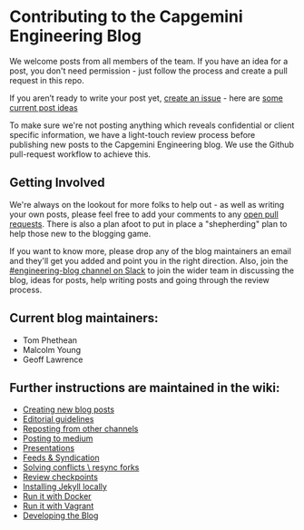 
# Contributing to the Capgemini Engineering Blog

We welcome posts from all members of the team. If you have an idea for a post, you don't need permission - just follow the process and create a pull request in this repo.

If you aren’t ready to write your post yet, [create an issue](https://github.com/Capgemini/capgemini.github.io/issues/new) -
here are [some current post ideas](https://github.com/Capgemini/capgemini.github.io/issues?q=is%3Aissue+is%3Aopen+label%3A"post+idea")

To make sure we're not posting anything which reveals confidential or client specific information, we have a light-touch review process before publishing new posts to the Capgemini Engineering blog. We use the Github pull-request workflow to achieve this.

## Getting Involved
We're always on the lookout for more folks to help out - as well as writing your own posts, please feel free to add your comments to any [open pull requests](https://github.com/Capgemini/capgemini.github.io/pulls). There is also a plan afoot to put in place a "shepherding" plan to help those new to the blogging game.  

If you want to know more, please drop any of the blog maintainers an email and they'll get you added and point you in the right direction. Also, join the [#engineering-blog channel on Slack](https://capgeminiengineering.slack.com/archives/engineering-blog) to join the wider team in discussing the blog, ideas for posts, help writing posts and going through the review process.

## Current blog maintainers:

* Tom Phethean
* Malcolm Young
* Geoff Lawrence

## Further instructions are maintained in the wiki:

* [Creating new blog posts](https://github.com/Capgemini/capgemini.github.io/wiki/Creating-new-blog-posts)
* [Editorial guidelines](https://github.com/Capgemini/capgemini.github.io/wiki/Editorial-guidelines)
* [Reposting from other channels](https://github.com/Capgemini/capgemini.github.io/wiki/Reposting-from-other-channels)
* [Posting to medium](https://github.com/Capgemini/capgemini.github.io/wiki/Posting-to-Medium)
* [Presentations](https://github.com/Capgemini/capgemini.github.io/wiki/Presentations)
* [Feeds & Syndication](https://github.com/Capgemini/capgemini.github.io/wiki/Feeds-and-syndication)
* [Solving conflicts \ resync forks](https://github.com/Capgemini/capgemini.github.io/wiki/Solving-conflicts-%5C-resync-forks)
* [Review checkpoints](https://github.com/Capgemini/capgemini.github.io/wiki/Review-checkpoints)
* [Installing Jekyll locally](https://github.com/Capgemini/capgemini.github.io/wiki/Installing-Jekyll-locally)
* [Run it with Docker](https://github.com/Capgemini/capgemini.github.io/wiki/Run-it-with-Docker)
* [Run it with Vagrant](https://github.com/Capgemini/capgemini.github.io/wiki/Run-it-with-Vagrant)
* [Developing the Blog](https://github.com/Capgemini/capgemini.github.io/wiki/Code-improvements)
